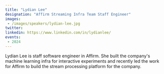 ```yaml
---
title: "Lydian Lee"
designation: "Affirm Streaming Infra Team Staff Engineer"
images:
 - /images/speakers/lydian-lee.jpg
twitter: 
linkedin: https://www.linkedin.com/in/lydianlee/
events:
 - 2024
---
```


Lydian Lee is staff software engineer in Affirm. She built the company's machine learning infra for interactive experiments and recently led the work for Affirm to build the stream processing platform for the company.